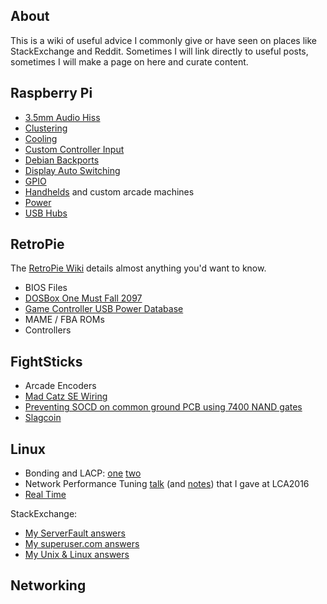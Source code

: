 ## About

This is a wiki of useful advice I commonly give or have seen on places like StackExchange and Reddit. Sometimes I will link directly to useful posts, sometimes I will make a page on here and curate content.

## Raspberry Pi

* [3.5mm Audio Hiss](Raspberry-Pi-3.5mm-Audio-Hiss)
* [Clustering](Raspberry-Pi-Clustering)
* [Cooling](Raspberry-Pi-Cooling)
* [Custom Controller Input](Raspberry-Pi-Custom-Controller-Input)
* [Debian Backports](Raspberry-Pi-Debian-Backports)
* [Display Auto Switching](Raspberry-Pi-Display-Auto-Switching)
* [GPIO](Raspberry-Pi-GPIO)
* [Handhelds](Raspberry-Pi-Handhelds) and custom arcade machines
* [Power](Raspberry-Pi-Power)
* [USB Hubs](http://elinux.org/RPi_Powered_USB_Hubs)

## RetroPie

The [RetroPie Wiki](https://github.com/RetroPie/RetroPie-Setup/wiki) details almost anything you'd want to know.

* BIOS Files
* [DOSBox One Must Fall 2097](RetroPie-DOSBox-OMF2097)
* [Game Controller USB Power Database](Game-Controller-USB-Power-Database)
* MAME / FBA ROMs
* Controllers

## FightSticks

* Arcade Encoders
* [Mad Catz SE Wiring](Mad-Catz-SE-Wiring)
* [Preventing SOCD on common ground PCB using 7400 NAND gates](http://forums.shoryuken.com/discussion/147393/guide-preventing-socd-on-any-common-ground-pcb-by-using-7400-chips/p1)
* [Slagcoin](http://slagcoin.com/joystick/introduction.html)

## Linux

* Bonding and LACP: [one](http://unix.stackexchange.com/questions/82569/bonds-vs-aggregators/172232#172232) [two](http://unix.stackexchange.com/questions/81633/rhel-5-complex-port-bonding/168545#168545)
* Network Performance Tuning [talk](https://www.youtube.com/watch?v=ZYCKSN4xf84) (and [notes](http://jbainbri.github.io/lca2016.html)) that I gave at LCA2016
* [Real Time](Linux-Real-Time)

StackExchange:

* [My ServerFault answers](http://serverfault.com/users/122677/suprjami?tab=answers&sort=votes)
* [My superuser.com answers](http://superuser.com/users/136766/suprjami?tab=answers&sort=votes)
* [My Unix & Linux answers](http://unix.stackexchange.com/users/39229/suprjami?tab=answers&sort=votes)

## Networking